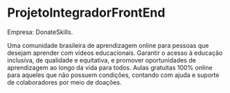 # ProjetoIntegradorFrontEnd
Empresa: DonateSkills. 

Uma comunidade brasileira de aprendizagem online para pessoas que desejam aprender com vídeos educacionais. Garantir o acesso à educação inclusiva, de qualidade e equitativa, e promover oportunidades de aprendizagem ao longo da vida para todos. Aulas gratuitas 100% online para aqueles que não possuem condições, contando com ajuda e suporte de colaboradores por meio de doações.
